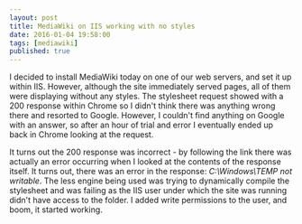 ```yaml
---
layout: post
title: MediaWiki on IIS working with no styles
date: 2016-01-04 19:58:00
tags: [mediawiki]
published: true
---
```


I decided to install MediaWiki today on one of our web servers, and set it up within IIS. However, although the site immediately served pages, all of them were displaying without any styles. The stylesheet request showed with a 200 response within Chrome so I didn't think there was anything wrong there and resorted to Google. However, I couldn't find anything on Google with an answer, so after an hour of trial and error I eventually ended up back in Chrome looking at the request.

It turns out the 200 response was incorrect - by following the link there was actually an error occurring when I looked at the contents of the response itself. It turns out, there was an error in the response: *C:\Windows\TEMP not writable*. The less engine being used was trying to dynamically compile the stylesheet and was failing as the IIS user under which the site was running didn't have access to the folder. I added write permissions to the user, and boom, it started working.